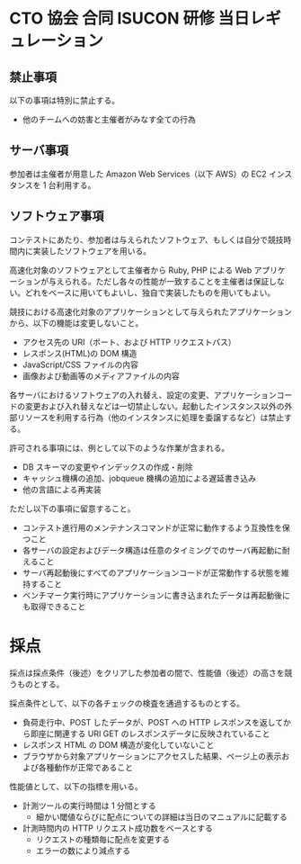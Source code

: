 # CTO 協会 合同 ISUCON 研修 当日レギュレーション

## 禁止事項

以下の事項は特別に禁止する。

- 他のチームへの妨害と主催者がみなす全ての行為

## サーバ事項

参加者は主催者が用意した Amazon Web Services（以下 AWS）の EC2 インスタンスを 1 台利用する。

## ソフトウェア事項

コンテストにあたり、参加者は与えられたソフトウェア、もしくは自分で競技時間内に実装したソフトウェアを用いる。

高速化対象のソフトウェアとして主催者から Ruby, PHP による Web アプリケーションが与えられる。ただし各々の性能が一致することを主催者は保証しない。どれをベースに用いてもよいし、独自で実装したものを用いてもよい。

競技における高速化対象のアプリケーションとして与えられたアプリケーションから、以下の機能は変更しないこと。

- アクセス先の URI（ポート、および HTTP リクエストパス）
- レスポンス(HTML)の DOM 構造
- JavaScript/CSS ファイルの内容
- 画像および動画等のメディアファイルの内容

各サーバにおけるソフトウェアの入れ替え、設定の変更、アプリケーションコードの変更および入れ替えなどは一切禁止しない。起動したインスタンス以外の外部リソースを利用する行為（他のインスタンスに処理を委譲するなど）は禁止する。

許可される事項には、例として以下のような作業が含まれる。

- DB スキーマの変更やインデックスの作成・削除
- キャッシュ機構の追加、jobqueue 機構の追加による遅延書き込み
- 他の言語による再実装

ただし以下の事項に留意すること。

- コンテスト進行用のメンテナンスコマンドが正常に動作するよう互換性を保つこと
- 各サーバの設定およびデータ構造は任意のタイミングでのサーバ再起動に耐えること
- サーバ再起動後にすべてのアプリケーションコードが正常動作する状態を維持すること
- ベンチマーク実行時にアプリケーションに書き込まれたデータは再起動後にも取得できること

# 採点

採点は採点条件（後述）をクリアした参加者の間で、性能値（後述）の高さを競うものとする。

採点条件として、以下の各チェックの検査を通過するものとする。

- 負荷走行中、POST したデータが、POST への HTTP レスポンスを返してから即座に関連する URI GET のレスポンスデータに反映されていること
- レスポンス HTML の DOM 構造が変化していないこと
- ブラウザから対象アプリケーションにアクセスした結果、ページ上の表示および各種動作が正常であること

性能値として、以下の指標を用いる。

- 計測ツールの実行時間は 1 分間とする
  - 細かい閾値ならびに配点についての詳細は当日のマニュアルに記載する
- 計測時間内の HTTP リクエスト成功数をベースとする
  - リクエストの種類毎に配点を変更する
  - エラーの数により減点する
